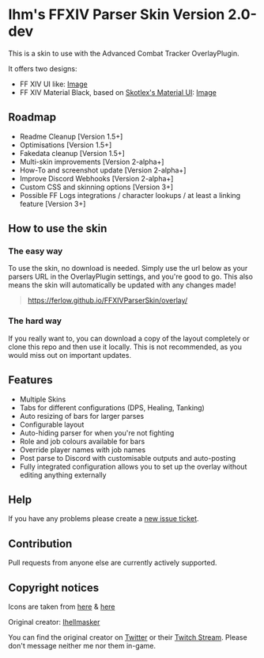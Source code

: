 # Ihm's FFXIV Parser Skin Version 2.0-dev
This is a skin to use with the Advanced Combat Tracker OverlayPlugin.

It offers two designs:

* FF XIV UI like: [Image](https://raw.githubusercontent.com/Ferlow/FFXIVParserSkin/master/example_ffxiv.png)
* FF XIV Material Black, based on [Skotlex's Material UI](https://github.com/skotlex/ffxiv-material-ui): [Image](https://raw.githubusercontent.com/Ferlow/FFXIVParserSkin/master/example_black.png)

## Roadmap

* Readme Cleanup [Version 1.5+]
* Optimisations [Version 1.5+]
* Fakedata cleanup [Version 1.5+]
* Multi-skin improvements [Version 2-alpha+]
* How-To and screenshot update [Version 2-alpha+]
* Improve Discord Webhooks [Version 2-alpha+]
* Custom CSS and skinning options [Version 3+]
* Possible FF Logs integrations / character lookups / at least a linking feature [Version 3+]

## How to use the skin

### The easy way

To use the skin, no download is needed. Simply use the url below as your parsers URL in the OverlayPlugin settings, and you're good to go. This also means the skin will automatically be updated with any changes made!

> https://ferlow.github.io/FFXIVParserSkin/overlay/

### The hard way

If you really want to, you can download a copy of the layout completely or clone this repo and then use it locally. This is not recommended, as you would miss out on important updates.

## Features
* Multiple Skins
* Tabs for different configurations (DPS, Healing, Tanking)
* Auto resizing of bars for larger parses
* Configurable layout
* Auto-hiding parser for when you're not fighting
* Role and job colours available for bars
* Override player names with job names
* Post parse to Discord with customisable outputs and auto-posting
* Fully integrated configuration allows you to set up the overlay without editing anything externally

## Help
If you have any problems please create a [new issue ticket](https://github.com/Ferlow/FFXIVParserSkin/issues).

## Contribution
Pull requests from anyone else are currently actively supported.

## Copyright notices
Icons are taken from [here](https://ffxiv.gamerescape.com/wiki/Dictionary_of_Icons) & [here](https://github.com/skotlex/ffxiv-material-ui)

Original creator: [Ihellmasker](https://github.com/Ihellmasker/FFXIVParserSkin)

You can find the original creator on [Twitter](https://twitter.com/ihellmasker) or their [Twitch Stream](https://twitch.tv/ihellmasker).
Please don't message neither me nor them in-game.